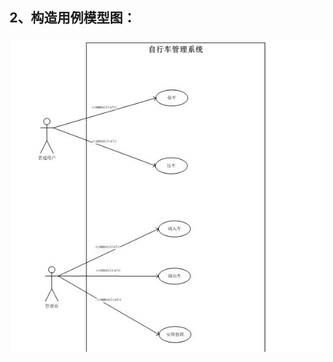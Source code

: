 
## 2、构造用例模型图：
### ![image](https://github.com/ecmiscourse/bike/blob/master/%E8%87%AA%E8%A1%8C%E8%BD%A6%E7%94%A8%E4%BE%8B%E5%9B%BE.jpg)
